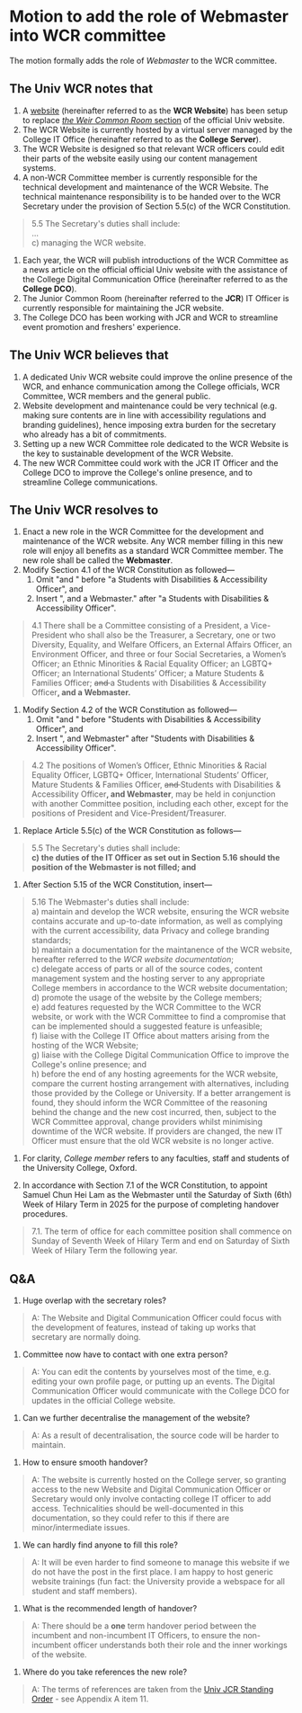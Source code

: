 # Motion to add the role of Webmaster into WCR committee
The motion formally adds the role of *Webmaster* to the WCR committee.

## The Univ WCR notes that
1.  A [website](https://wcr.univ.ox.ac.uk) (hereinafter referred to as the **WCR Website**) has been setup to replace [*the Weir Common Room* section](https://www.univ.ox.ac.uk/live-at-univ/the-weir-common-room/) of the official Univ website.
1.  The WCR Website is currently hosted by a virtual server managed by the College IT Office (hereinafter referred to as the **College Server**).
1.  The WCR Website is designed so that relevant WCR officers could edit their parts of the website easily using our content management systems.
1.  A non-WCR Committee member is currently responsible for the technical development and maintenance of the WCR Website. The technical maintenance responsibility is to be handed over to the WCR Secretary under the provision of Section 5.5(c) of the WCR Constitution.
> 5.5 The Secretary's duties shall include: <br/>
> ... <br/>
> c) managing the WCR website.
1.  Each year, the WCR will publish introductions of the WCR Committee as a news article on the official official Univ website with the assistance of the College Digital Communication Office (hereinafter referred to as the **College DCO**).
1.  The Junior Common Room (hereinafter referred to the **JCR**) IT Officer is currently responsible for maintaining the JCR website.
1.  The College DCO has been working with JCR and WCR to streamline event promotion and freshers' experience.

## The Univ WCR believes that
1.  A dedicated Univ WCR website could improve the online presence of the WCR, and enhance communication among the College officials, WCR Committee, WCR members and the general public.
1.  Website development and maintenance could be very technical (e.g. making sure contents are in line with accessibility regulations and branding guidelines), hence imposing extra burden for the secretary who already has a bit of commitments.
1.  Setting up a new WCR Committee role dedicated to the WCR Website is the key to sustainable development of the WCR Website.
1.  The new WCR Committee could work with the JCR IT Officer and the College DCO to improve the College's online presence, and to streamline College communications.

## The Univ WCR resolves to
1.  Enact a new role in the WCR Committee for the development and maintenance of the WCR website. Any WCR member filling in this new role will enjoy all benefits as a standard WCR Committee member. The new role shall be called the **Webmaster**. 
1.  Modify Section 4.1 of the WCR Constitution as followed—
    1.  Omit "and " before "a Students with Disabilities & Accessibility Officer", and
    1.  Insert ", and a Webmaster." after "a Students with Disabilities & Accessibility Officer".
> 4.1 There shall be a Committee consisting of a President, a Vice-President who shall also be the Treasurer, a Secretary, one or two Diversity, Equality, and Welfare Officers, an External Affairs Officer, an Environment Officer, and three or four Social Secretaries, a Women’s Officer; an Ethnic Minorities & Racial Equality Officer; an LGBTQ+ Officer; an International Students’ Officer; a Mature Students & Families Officer; <s>and </s>a Students with Disabilities & Accessibility Officer<b>, and a Webmaster.</b>
1.  Modify Section 4.2 of the WCR Constitution as followed—
    1.  Omit "and " before "Students with Disabilities & Accessibility Officer", and
    1.  Insert ", and Webmaster" after "Students with Disabilities & Accessibility Officer".
> 4.2 The positions of Women’s Officer, Ethnic Minorities & Racial Equality Officer, LGBTQ+ Officer, International Students’ Officer, Mature Students & Families Officer, <s>and </s>Students with Disabilities & Accessibility Officer<b>, and Webmaster</b>, may be held in conjunction with another Committee position, including each other, except for the positions of President and Vice-President/Treasurer.
1.  Replace Article 5.5(c) of the WCR Constitution as follows—
> 5.5 The Secretary's duties shall include: <br/>
> **c) the duties of the IT Officer as set out in Section 5.16 should the position of the Webmaster is not filled; and**
1.  After Section 5.15 of the WCR Constitution, insert—
> 5.16 The Webmaster's duties shall include: <br/>
> a) maintain and develop the WCR website, ensuring the WCR website contains  accurate and up-to-date information, as well as complying with the current accessibility, data Privacy and college branding standards; <br/>
> b) maintain a documentation for the maintanence of the WCR website, hereafter referred to the <i>WCR website documentation</i>;<br/>
> c) delegate access of parts or all of the source codes, content management system and the hosting server to any appropriate College members in accordance to the WCR website documentation;<br/>
> d) promote the usage of the website by the College members; <br />
> e) add features requested by the WCR Committee to the WCR website, or work with the WCR Committee to find a compromise that can be implemented should a suggested feature is unfeasible; <br />
> f) liaise with the College IT Office about matters arising from the hosting of the WCR Website; <br />
> g) liaise with the College Digital Communication Office to improve the College's online presence; and <br />
> h) before the end of any hosting agreements for the WCR website, compare the current hosting arrangement with alternatives, including those provided by the College or University. If a better arrangement is found, they should inform the WCR Committee of the reasoning behind the change and the new cost incurred, then, subject to the WCR Committee approval, change providers whilst minimising downtime of the WCR website. If providers are changed, the new IT Officer must ensure that the old WCR website is no longer active.

1. For clarity, *College member* refers to any faculties, staff and students of the University College, Oxford. 

1. In accordance with Section 7.1 of the WCR Constitution, to appoint Samuel Chun Hei Lam as the Webmaster until the Saturday of Sixth (6th) Week of Hilary Term in 2025 for the purpose of completing handover procedures.
> 7.1. The term of office for each committee position shall commence on Sunday of Seventh Week of Hilary Term and end on Saturday of Sixth Week of Hilary Term the following year.

## Q&A
1. Huge overlap with the secretary roles?
> A: The Website and Digital Communication Officer could focus with the development of features, instead of taking up works that secretary are normally doing.

1. Committee now have to contact with one extra person?
> A: You can edit the contents by yourselves most of the time, e.g. editing your own profile page, or putting up an events. The Digital Communication Officer would communicate with the College DCO for updates in the official College website.

1. Can we further decentralise the management of the website?
> A: As a result of decentralisation, the source code will be harder to maintain.

1. How to ensure smooth handover?
> A: The website is currently hosted on the College server, so granting access to the new Website and Digital Communication Officer or Secretary would only involve contacting college IT officer to add access. Technicalities should be well-documented in this documentation, so they could refer to this if there are minor/intermediate issues.

1. We can hardly find anyone to fill this role?
> A: It will be even harder to find someone to manage this website if we do not have the post in the first place. I am happy to host generic website trainings (fun fact: the University provide a webspace for all student and staff members).

1. What is the recommended length of handover?
> A: There should be a **one** term handover period between the incumbent and non-incumbent IT Officers, to ensure the non-incumbent officer understands both their role and the inner workings of the website.

1. Where do you take references the new role?
> A: The terms of references are taken from the [Univ JCR Standing Order](https://www.univjcr.com/_files/ugd/8c6179_61a838da185943f9bedc8752d999e18f.pdf) - see Appendix A item 11.